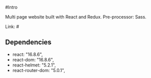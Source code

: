 #Intro

Multi page website built with React and Redux.
Pre-processor: Sass. 

Link: #

## Dependencies

   - react: "16.8.6",
   - react-dom: "16.8.6",
   - react-helmet: "5.2.1",
   - react-router-dom: "5.0.1",
